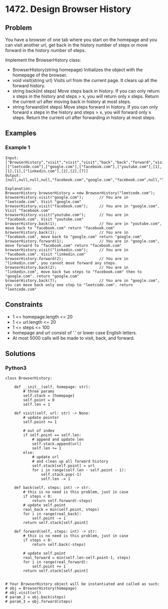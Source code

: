 # 1472. Design Browser History

## Problem

You have a browser of one tab where you start on the homepage and you can visit another url, get back in the history number of steps or move forward in the history number of steps.

Implement the BrowserHistory class:

* BrowserHistory(string homepage) Initializes the object with the homepage of the browser.
* void visit(string url) Visits url from the current page. It clears up all the forward history.
* string back(int steps) Move steps back in history. If you can only return x steps in the history and steps > x, you will return only x steps. Return the current url after moving back in history at most steps.
* string forward(int steps) Move steps forward in history. If you can only forward x steps in the history and steps > x, you will forward only x steps. Return the current url after forwarding in history at most steps.

## Examples

### Example 1

```
Input:
["BrowserHistory","visit","visit","visit","back","back","forward","visit","forward","back","back"]
[["leetcode.com"],["google.com"],["facebook.com"],["youtube.com"],[1],[1],[1],["linkedin.com"],[2],[2],[7]]
Output:
[null,null,null,null,"facebook.com","google.com","facebook.com",null,"linkedin.com","google.com","leetcode.com"]

Explanation:
BrowserHistory browserHistory = new BrowserHistory("leetcode.com");
browserHistory.visit("google.com");       // You are in "leetcode.com". Visit "google.com"
browserHistory.visit("facebook.com");     // You are in "google.com". Visit "facebook.com"
browserHistory.visit("youtube.com");      // You are in "facebook.com". Visit "youtube.com"
browserHistory.back(1);                   // You are in "youtube.com", move back to "facebook.com" return "facebook.com"
browserHistory.back(1);                   // You are in "facebook.com", move back to "google.com" return "google.com"
browserHistory.forward(1);                // You are in "google.com", move forward to "facebook.com" return "facebook.com"
browserHistory.visit("linkedin.com");     // You are in "facebook.com". Visit "linkedin.com"
browserHistory.forward(2);                // You are in "linkedin.com", you cannot move forward any steps.
browserHistory.back(2);                   // You are in "linkedin.com", move back two steps to "facebook.com" then to "google.com". return "google.com"
browserHistory.back(7);                   // You are in "google.com", you can move back only one step to "leetcode.com". return "leetcode.com"
```

## Constraints

* 1 <= homepage.length <= 20
* 1 <= url.length <= 20
* 1 <= steps <= 100
* homepage and url consist of  '.' or lower case English letters.
* At most 5000 calls will be made to visit, back, and forward.

## Solutions

### Python3

```
class BrowserHistory:

    def __init__(self, homepage: str):
        # three params
        self.stack = [homepage]
        self.point = 0
        self.len = 1

    def visit(self, url: str) -> None:
        # update pointer
        self.point += 1
        
        # out of index
        if self.point == self.len:
            # append and update len
            self.stack.append(url)
            self.len += 1
        else:
            # update url
            # and clean up all forward history 
            self.stack[self.point] = url
            for i in range(self.len - self.point - 1):
                self.stack.pop(-1)
                self.len -= 1

    def back(self, steps: int) -> str:
        # this is no need is this problem, just in case
        if steps < 0:
            return self.forward(-steps)
        # update self.point
        real_back = min(self.point, steps)
        for i in range(real_back):
            self.point -= 1
        return self.stack[self.point]

    def forward(self, steps: int) -> str:
        # this is no need is this problem, just in case
        if steps < 0:
            return self.back(-steps)
        
        # update self.point
        real_forward = min(self.len-self.point-1, steps)
        for i in range(real_forward):
            self.point += 1
        return self.stack[self.point]


# Your BrowserHistory object will be instantiated and called as such:
# obj = BrowserHistory(homepage)
# obj.visit(url)
# param_2 = obj.back(steps)
# param_3 = obj.forward(steps)
```
